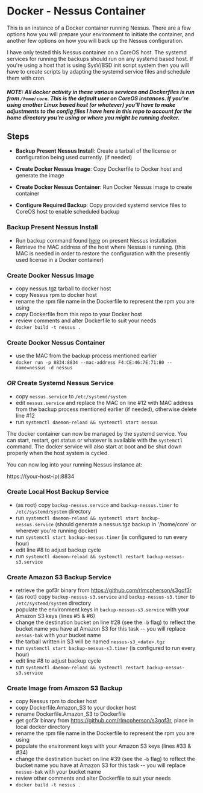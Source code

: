 Docker - Nessus Container
==============================

This is an instance of a Docker container running Nessus.  There are a few options how you will prepare your environment to initiate the container, and another few options on how you will back up the Nessus configuration. 

I have only tested this Nessus container on a CoreOS host.  The systemd services for running the backups should run on any systemd based host.  If you're using a host that is using SysV/BSD init script system then you will have to create scripts by adapting the systemd service files and schedule them with cron.  

##### *NOTE:* All docker activity in these various services and Dockerfiles is run from `/home/core`.  This is the default user on CoreOS instances.  If you're using another Linux based host (or whatever) you'll have to make adjustments to the config files I have here in this repo to account for the home directory you're using or where you might be running docker.

Steps
-----

* **Backup Present Nessus Install**: Create a tarball of the license or configuration being used currently. (if needed)

* **Create Docker Nessus Image**: Copy Dockerfile to Docker host and generate the image
 
* **Create Docker Nessus Container**: Run Docker Nessus image to create container
 
* **Configure Required Backup**: Copy provided systemd service files to CoreOS host to enable scheduled backup
 
### Backup Present Nessus Install

  * Run backup command found [here](https://gist.github.com/jcwx/a0e3199ad42fee393dae) on present Nessus installation
  * Retrieve the MAC address of the host where Nessus is running. (this MAC is needed in order to restore the configuration with the presently used license in a Docker container)

### Create Docker Nessus Image

  * copy nessus.tgz tarball to docker host
  * copy Nessus rpm to docker host
  * rename the rpm file name in the Dockerfile to represent the rpm you are using
  * copy Dockerfile from this repo to your Docker host
  * review comments and alter Dockerfile to suit your needs
  * `docker build -t nessus .`

### Create Docker Nessus Container

  * use the MAC from the backup process mentioned earlier
  * `docker run -p 8834:8834 --mac-address F4:CE:46:7E:71:B0 --name=nessus -d nessus`

### *OR* Create Systemd Nessus Service

  * copy `nessus.service` to `/etc/systemd/system`
  * edit `nessus.service` and replace the MAC on line #12 with MAC address from the backup process mentioned earlier (if needed), otherwise delete line #12
  * run `systemctl daemon-reload && systemctl start nessus`
 
The docker container can now be managed by the systemd service.  You can start, restart, get status or whatever is available with the `systemctl` command.  The docker service will also start at boot and be shut down properly when the host system is cycled.  
 
You can now log into your running Nessus instance at:

https://(your-host-ip):8834

### Create Local Host Backup Service

  * (as root) copy `backup-nessus.service` and `backup-nessus.timer` to `/etc/systemd/system` directory
  * run `systemctl daemon-reload && systemctl start backup-nessus.service` (should generate a nessus.tgz backup in '/home/core' or wherever you're running docker)
  * run `systemctl start backup-nessus.timer` (is configured to run every hour)
  * edit line #8 to adjust backup cycle 
  * run `systemctl daemon-reload && systemctl restart backup-nessus-s3.service`

### Create Amazon S3 Backup Service

  * retrieve the gof3r binary from https://github.com/rlmcpherson/s3gof3r
  * (as root) copy `backup-nessus-s3.service` and `backup-nessus-s3.timer` to `/etc/systemd/system` directory
  * populate the environment keys in `backup-nessus-s3.service` with your Amazon S3 keys (lines #5 & #6)
  * change the destination bucket on line #28 (see the `-b` flag) to reflect the bucket name you have at Amazon S3 for this task -- you will replace `nessus-bak` with your bucket name
  * the tarball written in S3 will be named `nessus-s3_<date>.tgz`
  * run `systemctl start backup-nessus-s3.timer` (is configured to run every hour)
  * edit line #8 to adjust backup cycle 
  * run `systemctl daemon-reload && systemctl restart backup-nessus-s3.service`

### Create Image from Amazon S3 Backup

  * copy Nessus rpm to docker host
  * copy Dockerfile.Amazon_S3 to your docker host
  * rename Dockerfile.Amazon_S3 to Dockerfile
  * get gof3r binary from https://github.com/rlmcpherson/s3gof3r, place in local docker directory
  * rename the rpm file name in the Dockerfile to represent the rpm you are using
  * populate the environment keys with your Amazon S3 keys (lines #33 & #34)
  * change the destination bucket on line #39 (see the `-b` flag) to reflect the bucket name you have at Amazon S3 for this task -- you will replace `nessus-bak` with your bucket name
  * review other comments and alter Dockerfile to suit your needs
  * `docker build -t nessus .`

 
